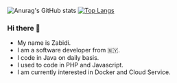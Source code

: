 ![Anurag's GitHub stats](https://github-readme-stats.vercel.app/api?username=zabidiwahid&show_icons=true&theme=radical)
[![Top Langs](https://github-readme-stats.vercel.app/api/top-langs/?username=zabidiwahid)](https://github.com/anuraghazra/github-readme-stats)

### Hi there 👋
- My name is Zabidi.
- I am a software developer from :malaysia:.
- I code in Java on daily basis.
- I used to code in PHP and Javascript.
- I am currently interested in Docker and Cloud Service.
